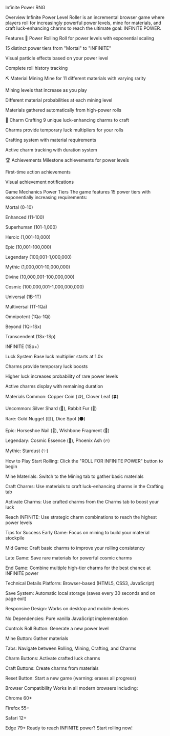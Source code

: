 Infinite Power RNG

Overview
Infinite Power Level Roller is an incremental browser game where players roll for increasingly powerful power levels, mine for materials, and craft luck-enhancing charms to reach the ultimate goal: INFINITE POWER.

Features
🎲 Power Rolling
Roll for power levels with exponential scaling

15 distinct power tiers from "Mortal" to "INFINITE"

Visual particle effects based on your power level

Complete roll history tracking

⛏️ Material Mining
Mine for 11 different materials with varying rarity

Mining levels that increase as you play

Different material probabilities at each mining level

Materials gathered automatically from high-power rolls

🔮 Charm Crafting
9 unique luck-enhancing charms to craft

Charms provide temporary luck multipliers for your rolls

Crafting system with material requirements

Active charm tracking with duration system

🏆 Achievements
Milestone achievements for power levels

First-time action achievements

Visual achievement notifications

Game Mechanics
Power Tiers
The game features 15 power tiers with exponentially increasing requirements:

Mortal (0-10)

Enhanced (11-100)

Superhuman (101-1,000)

Heroic (1,001-10,000)

Epic (10,001-100,000)

Legendary (100,001-1,000,000)

Mythic (1,000,001-10,000,000)

Divine (10,000,001-100,000,000)

Cosmic (100,000,001-1,000,000,000)

Universal (1B-1T)

Multiversal (1T-1Qa)

Omnipotent (1Qa-1Qi)

Beyond (1Qi-1Sx)

Transcendent (1Sx-1Sp)

INFINITE (1Sp+)

Luck System
Base luck multiplier starts at 1.0x

Charms provide temporary luck boosts

Higher luck increases probability of rare power levels

Active charms display with remaining duration

Materials
Common: Copper Coin (🪙), Clover Leaf (🍀)

Uncommon: Silver Shard (🔸), Rabbit Fur (🐇)

Rare: Gold Nugget (🟨), Dice Spot (⚫)

Epic: Horseshoe Nail (🐎), Wishbone Fragment (🦴)

Legendary: Cosmic Essence (🌌), Phoenix Ash (🔥)

Mythic: Stardust (✨)

How to Play
Start Rolling: Click the "ROLL FOR INFINITE POWER" button to begin

Mine Materials: Switch to the Mining tab to gather basic materials

Craft Charms: Use materials to craft luck-enhancing charms in the Crafting tab

Activate Charms: Use crafted charms from the Charms tab to boost your luck

Reach INFINITE: Use strategic charm combinations to reach the highest power levels

Tips for Success
Early Game: Focus on mining to build your material stockpile

Mid Game: Craft basic charms to improve your rolling consistency

Late Game: Save rare materials for powerful cosmic charms

End Game: Combine multiple high-tier charms for the best chance at INFINITE power

Technical Details
Platform: Browser-based (HTML5, CSS3, JavaScript)

Save System: Automatic local storage (saves every 30 seconds and on page exit)

Responsive Design: Works on desktop and mobile devices

No Dependencies: Pure vanilla JavaScript implementation

Controls
Roll Button: Generate a new power level

Mine Button: Gather materials

Tabs: Navigate between Rolling, Mining, Crafting, and Charms

Charm Buttons: Activate crafted luck charms

Craft Buttons: Create charms from materials

Reset Button: Start a new game (warning: erases all progress)

Browser Compatibility
Works in all modern browsers including:

Chrome 60+

Firefox 55+

Safari 12+

Edge 79+
Ready to reach INFINITE power? Start rolling now!

